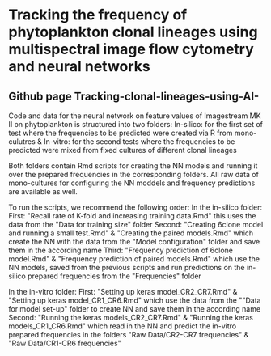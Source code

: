 # Tracking the frequency of phytoplankton clonal lineages using multispectral image flow cytometry and neural networks
## Github page     Tracking-clonal-lineages-using-AI-

Code and data for the neural network on feature values of Imagestream MK II on phytoplankton is structured into two folders:
In-silico: for the first set of test where the frequencies to be predicted were created via R from mono-culutres &
In-vitro: for the second tests where the frequencies to be predicted were mixed from fixed cultures of different clonal lineages

Both folders contain Rmd scripts for creating the NN models and running it over the prepared frequencies in the corresponding folders.
All raw data of mono-cultures for configuring the NN moddels and frequency predictions are available as well.

To run the scripts, we recommend the following order:
In the in-silico folder:
First: "Recall rate of K-fold and increasing training data.Rmd" this uses the data from the "Data for training size" folder
Second: "Creating 6clone model and running a small test.Rmd" & "Creating the paired models.Rmd" which create the NN with the data from the "Model configuration" folder and save them in the according name
Third: "Frequency prediction of 6clone model.Rmd" & "Frequency prediction of paired models.Rmd" which use the NN models, saved from the previous scripts and run predictions on the in-silico prepared frequencies from the "Frequencies" folder

In the in-vitro folder:
First: "Setting up keras model_CR2_CR7.Rmd" & "Setting up keras model_CR1_CR6.Rmd" which use the data from the ""Data for model set-up" folder to create NN and save them in the according name
Second: "Running the keras models_CR2_CR7.Rmd" & "Running the keras models_CR1_CR6.Rmd" which read in the NN and predict the in-vitro prepared frequencies in the folders "Raw Data/CR2-CR7 frequencies" & "Raw Data/CR1-CR6 frequencies"
